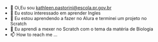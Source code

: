 - 👋 Oi,Eu sou kathleen.pastorini@escola.pr.gov.br
- 👀 Eu estou interessado em aprender Ingles
- 🌱 Eu estou aprendendo a fazer no Alura e terminei um projeto no Scratch
- 💞️ Eu aprendi a mexer no Scratch com o tema da matéria de Biologia
- 📫 How to reach me ...

<!---
kathflorzinha/kathflorzinha is a ✨ special ✨ repository because its `README.md` (this file) appears on your GitHub profile.
You can click the Preview link to take a look at your changes.
--->
